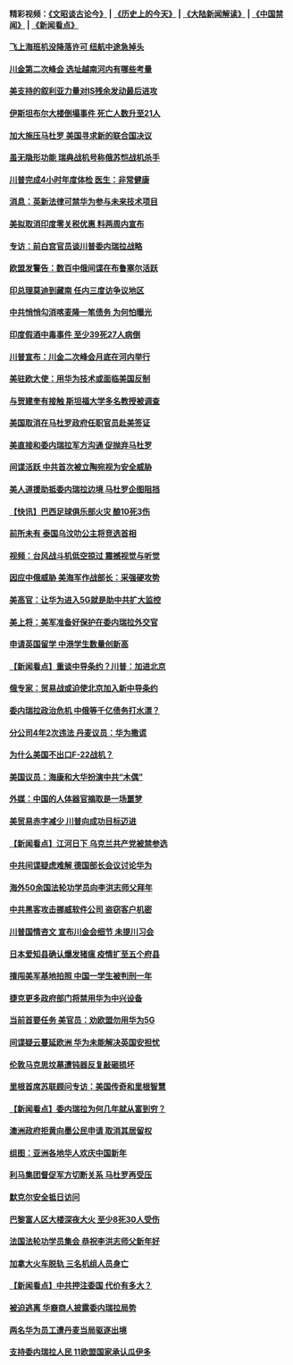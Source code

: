 #### 精彩视频：[《文昭谈古论今》](http://45.76.195.252/wenzhao) | [《历史上的今天》](http://45.76.195.252/today-in-history) | [《大陆新闻解读》](http://45.76.195.252/ntdtv-comedy) | [《中国禁闻》](http://45.76.195.252/ntdtv-news) | [《新闻看点》](http://45.76.195.252/news-insight) 

 #### [飞上海班机没降落许可 纽航中途急掉头](../pages/nsc418/n11035882.md?t=02101531) 

#### [川金第二次峰会 选址越南河内有哪些考量](../pages/nsc418/n11034808.md?t=02101531) 

#### [美支持的叙利亚力量对IS残余发动最后进攻](../pages/nsc418/n11035640.md?t=02101531) 

#### [伊斯坦布尔大楼倒塌事件 死亡人数升至21人](../pages/nsc418/n11035758.md?t=02101531) 

#### [加大施压马杜罗 美国寻求新的联合国决议](../pages/nsc418/n11035619.md?t=02101531) 

#### [虽无隐形功能 瑞典战机号称俄苏恺战机杀手](../pages/nsc418/n11035282.md?t=02101531) 

#### [川普完成4小时年度体检 医生：非常健康](../pages/nsc418/n11034715.md?t=02101531) 

#### [消息：英新法律可禁华为参与未来技术项目](../pages/nsc418/n11034647.md?t=02101531) 

#### [美拟取消印度零关税优惠 料两周内宣布](../pages/nsc418/n11034785.md?t=02101531) 

#### [专访：前白宫官员谈川普委内瑞拉战略](../pages/nsc418/n11032742.md?t=02101531) 

#### [欧盟发警告：数百中俄间谍在布鲁塞尔活跃](../pages/nsc418/n11034561.md?t=02101531) 

#### [印总理莫迪到藏南 任内三度访争议地区](../pages/nsc418/n11034513.md?t=02101531) 

#### [中共悄悄勾消喀麦隆一笔债务 为何怕曝光](../pages/nsc418/n11029114.md?t=02101531) 

#### [印度假酒中毒事件 至少39死27人病倒](../pages/nsc418/n11034259.md?t=02101531) 

#### [川普宣布：川金二次峰会月底在河内举行](../pages/nsc418/n11034200.md?t=02101531) 

#### [美驻欧大使：用华为技术或面临美国反制](../pages/nsc418/n11033036.md?t=02101531) 

#### [与贺建奎有接触 斯坦福大学多名教授被调查](../pages/nsc418/n11033215.md?t=02101531) 

#### [美国取消在马杜罗政府任职官员赴美签证](../pages/nsc418/n11033030.md?t=02101531) 

#### [美直接和委内瑞拉军方沟通 促抛弃马杜罗](../pages/nsc418/n11032973.md?t=02101531) 

#### [间谍活跃 中共首次被立陶宛视为安全威胁](../pages/nsc418/n11032894.md?t=02101531) 

#### [美人道援助抵委内瑞拉边境 马杜罗企图阻挡](../pages/nsc418/n11032425.md?t=02101531) 

#### [【快讯】巴西足球俱乐部火灾 酿10死3伤](../pages/nsc418/n11032432.md?t=02101531) 

#### [前所未有 泰国乌汶叻公主将竞选首相](../pages/nsc418/n11032312.md?t=02101531) 

#### [视频：台风战斗机低空掠过 震撼视觉与听觉](../pages/nsc418/n11032320.md?t=02101531) 

#### [因应中俄威胁 美海军作战部长：采强硬攻势](../pages/nsc418/n11032214.md?t=02101531) 

#### [美高官：让华为进入5G就是助中共扩大监控](../pages/nsc418/n11031398.md?t=02101531) 

#### [美上将：美军准备好保护在委内瑞拉外交官](../pages/nsc418/n11031207.md?t=02101531) 

#### [申请英国留学 中港学生数量创新高](../pages/nsc418/n11031065.md?t=02101531) 

#### [【新闻看点】重谈中导条约？川普：加进北京](../pages/nsc418/n11031006.md?t=02101531) 

#### [俄专家：贸易战或迫使北京加入新中导条约](../pages/nsc418/n11031121.md?t=02101531) 

#### [委内瑞拉政治危机 中俄等千亿债务打水漂？](../pages/nsc418/n11030947.md?t=02101531) 

#### [分公司4年2次违法 丹麦议员：华为撒谎](../pages/nsc418/n11030843.md?t=02101531) 

#### [为什么美国不出口F-22战机？](../pages/nsc418/n11030207.md?t=02101531) 

#### [美国议员：海康和大华扮演中共“木偶”](../pages/nsc418/n11029708.md?t=02101531) 

#### [外媒：中国的人体器官摘取是一场噩梦](../pages/nsc418/n11028665.md?t=02101531) 

#### [美贸易赤字减少 川普向成功目标迈进](../pages/nsc418/n11028907.md?t=02101531) 

#### [【新闻看点】江河日下 乌克兰共产党被禁参选](../pages/nsc418/n11028799.md?t=02101531) 

#### [中共间谍疑虑难解 德国部长会议讨论华为](../pages/nsc418/n11028800.md?t=02101531) 

#### [海外50余国法轮功学员向李洪志师父拜年](../pages/nsc418/n11010610.md?t=02101531) 

#### [中共黑客攻击挪威软件公司 盗窃客户机密](../pages/nsc418/n11028364.md?t=02101531) 

#### [川普国情咨文 宣布川金会细节 未提川习会](../pages/nsc418/n11027745.md?t=02101531) 

#### [日本爱知县确认爆发猪瘟 疫情扩至五个府县](../pages/nsc418/n11027747.md?t=02101531) 

#### [擅闯美军基地拍照 中国一学生被判刑一年](../pages/nsc418/n11026750.md?t=02101531) 

#### [捷克更多政府部门将禁用华为中兴设备](../pages/nsc418/n11026591.md?t=02101531) 

#### [当前首要任务 美官员：劝欧盟勿用华为5G](../pages/nsc418/n11026496.md?t=02101531) 

#### [间谍疑云蔓延欧洲 华为未能解决英国安担忧](../pages/nsc418/n11026440.md?t=02101531) 

#### [伦敦马克思坟墓遭钝器反复敲砸损坏](../pages/nsc418/n11026332.md?t=02101531) 

#### [里根首席苏联顾问专访：美国传奇和里根智慧](../pages/nsc418/n10994668.md?t=02101531) 

#### [【新闻看点】委内瑞拉为何几年就从富到穷？](../pages/nsc418/n11026084.md?t=02101531) 

#### [澳洲政府拒黄向墨公民申请 取消其居留权](../pages/nsc418/n11026280.md?t=02101531) 

#### [组图：亚洲各地华人欢庆中国新年](../pages/nsc418/n11026068.md?t=02101531) 

#### [利马集团督促军方切断关系 马杜罗再受压](../pages/nsc418/n11026011.md?t=02101531) 

#### [默克尔安全抵日访问](../pages/nsc418/n11025775.md?t=02101531) 

#### [巴黎富人区大楼深夜大火 至少8死30人受伤](../pages/nsc418/n11025606.md?t=02101531) 

#### [法国法轮功学员集会 恭祝李洪志师父新年好](../pages/nsc418/n11024635.md?t=02101531) 

#### [加拿大火车脱轨 三名机组人员身亡](../pages/nsc418/n11025490.md?t=02101531) 

#### [【新闻看点】中共押注委国 代价有多大？](../pages/nsc418/n11024040.md?t=02101531) 

#### [被迫逃离 华裔商人披露委内瑞拉局势](../pages/nsc418/n11024109.md?t=02101531) 

#### [两名华为员工遭丹麦当局驱逐出境](../pages/nsc418/n11024140.md?t=02101531) 

#### [支持委内瑞拉人民 11欧盟国家承认瓜伊多](../pages/nsc418/n11023955.md?t=02101531) 

